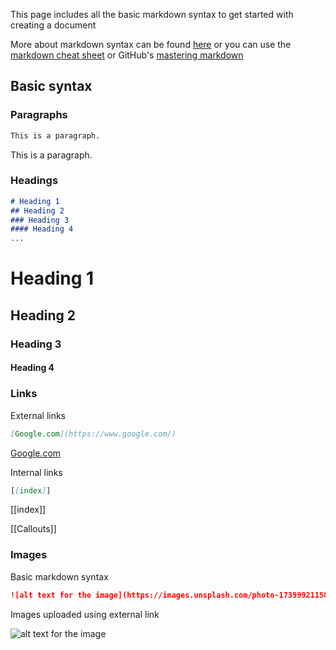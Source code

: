This page includes all the basic markdown syntax to get started with creating a document

More about markdown syntax can be found [here](https://www.markdownguide.org/basic-syntax/) or you can use the [markdown cheat sheet](https://www.markdownguide.org/cheat-sheet/) or GitHub's [mastering markdown](https://guides.github.com/features/mastering-markdown/)

## Basic syntax

### Paragraphs

```md
This is a paragraph.
```

This is a paragraph.

### Headings

```md
# Heading 1
## Heading 2
### Heading 3
#### Heading 4
...
```

# Heading 1

## Heading 2

### Heading 3

#### Heading 4

### Links

External links

```md
[Google.com](https://www.google.com/)
```

[Google.com](https://www.google.com/)

Internal links

```md
[[index]]
```

[[index]]

[[Callouts]]

### Images

Basic markdown syntax

```md
![alt text for the image](https://images.unsplash.com/photo-1739992115892-36453a241b5e?q=80&w=2512&auto=format&fit=crop&ixlib=rb-4.0.3&ixid=M3wxMjA3fDB8MHxwaG90by1wYWdlfHx8fGVufDB8fHx8fA%3D%3D)
```


Images uploaded using external link

![alt text for the image](https://images.unsplash.com/photo-1739992115892-36453a241b5e?q=80&w=2512&auto=format&fit=crop&ixlib=rb-4.0.3&ixid=M3wxMjA3fDB8MHxwaG90by1wYWdlfHx8fGVufDB8fHx8fA%3D%3D)
